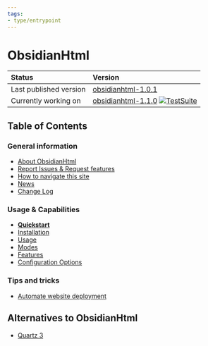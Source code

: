 ```yaml
---
tags:
- type/entrypoint
---
```

   
# ObsidianHtml   
| Status | Version|   
| :------ | :---|    
| Last published version | [obsidianhtml-1.0.1](https://pypi.org/project/obsidianhtml/) |   
| Currently working on | [obsidianhtml-1.1.0](https://github.com/obsidian-html/obsidian-html/issues/173)  [![TestSuite](https://github.com/obsidian-html/obsidian-html/actions/workflows/test.yml/badge.svg)](https://github.com/obsidian-html/obsidian-html/actions/workflows/test.yml)|   
   
## Table of Contents   
### General information   
   
- [About ObsidianHtml](General%20Information/About%20ObsidianHtml.md)   
- [Report Issues & Request features](General%20Information/Report%20Issues%20%26%20Request%20features.md)   
- [How to navigate this site](General%20Information/HTML%20tweaks.md)   
- [News](MOCs/News.md)   
- [Change Log](MOCs/Change%20Log.md)   
   
### Usage & Capabilities   
   
- **[Quickstart](Instructions/Quickstart.md)**   
- [Installation](Instructions/Installation.md)   
- [Usage](Instructions/Usage.md)   
- [Modes](Configurations/Modes.md)   
- [Features](MOCs/Features.md)   
- [Configuration Options](Configurations/Configuration%20Options.md)   
   
### Tips and tricks   
   
- [Automate website deployment](MOCs/Automate%20website%20deployment.md)    
   
## Alternatives to ObsidianHtml   
   
- [Quartz 3](Alternatives/Quartz%203.md)